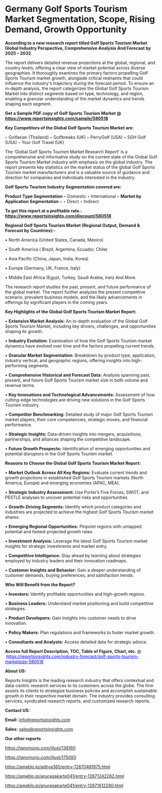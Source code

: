 # Germany Golf Sports Tourism Market Segmentation, Scope, Rising Demand, Growth Opportunity 

<strong>According to a new research report titled Golf Sports Tourism Market Global Industry Perspective, Comprehensive Analysis And Forecast by 2025 – 2032</strong>

The report delivers detailed revenue projections at the global, regional, and country levels, offering a clear view of market potential across diverse geographies. It thoroughly examines the primary factors propelling Golf Sports Tourism market growth, alongside critical restraints that could influence the industry's trajectory during the forecast period. To ensure an in-depth analysis, the report categorizes the Global Golf Sports Tourism Market into distinct segments based on type, technology, and region, enabling a granular understanding of the market dynamics and trends shaping each segment.

<strong>Get a Sample PDF copy of Golf Sports Tourism Market </strong><strong>@<a href=https://www.reportsinsights.com/sample/580518 style=color:#0000ff;> https://www.reportsinsights.com/sample/580518</a></strong></font>

<strong>Key Competitors of the Global Golf Sports Tourism Market are:</strong>

‣ Golfasian (Thailand)
‣ Golfbreaks (UK)
‣ PerryGolf (USA)
‣ SGH Golf (USA)
‣ Your Golf Travel (UK)

The ‘Global Golf Sports Tourism Market Research Report’ is a comprehensive and informative study on the current state of the Global Golf Sports Tourism Market industry with emphasis on the global industry. The report presents key statistics on the market status of the global Golf Sports Tourism market manufacturers and is a valuable source of guidance and direction for companies and individuals interested in the industry.

<strong>Golf Sports Tourism Industry Segmentation covered are:</strong>

<strong>Product Type Segmentation</strong>
‣
Domestic
‣ International
‣ 
<strong>Market by Application Segmentation</strong>
‣
‣  Direct
‣ Indirect

<strong>To get this report at a profitable rate.: <a href=https://www.reportsinsights.com/discount/580518 style=color:#0000ff;>https://www.reportsinsights.com/discount/580518</a></strong></font>

<strong>Regional Golf Sports Tourism Market (Regional Output, Demand &amp; Forecast by Countries):-</strong>

• North America (United States, Canada, Mexico)

• South America ( Brazil, Argentina, Ecuador, Chile)

• Asia Pacific (China, Japan, India, Korea)

• Europe (Germany, UK, France, Italy)

• Middle East Africa (Egypt, Turkey, Saudi Arabia, Iran) And More.

The research report studies the past, present, and future performance of the global market. The report further analyzes the present competitive scenario, prevalent business models, and the likely advancements in offerings by significant players in the coming years.

<strong>Key Highlights of the Global Golf Sports Tourism Market Report:</strong>

• <strong>Extensive Market Analysis:</strong> An in-depth evaluation of the Global Golf Sports Tourism Market, including key drivers, challenges, and opportunities shaping its growth.

• <strong>Industry Evolution:</strong> Examination of how the Golf Sports Tourism market dynamics have evolved over time and the factors propelling current trends.

• <strong>Granular Market Segmentation:</strong> Breakdown by product type, application, industry vertical, and geographic regions, offering insights into high-performing segments.

• <strong>Comprehensive Historical and Forecast Data:</strong> Analysis spanning past, present, and future Golf Sports Tourism market size in both volume and revenue terms.

• <strong>Key Innovations and Technological Advancements:</strong> Assessment of how cutting-edge technologies are driving new solutions in the Golf Sports Tourism industry.

• <strong>Competitor Benchmarking:</strong> Detailed study of major Golf Sports Tourism market players, their core competencies, strategic moves, and financial performance.

• <strong>Strategic Insights:</strong> Data-driven insights into mergers, acquisitions, partnerships, and alliances shaping the competitive landscape.

• <strong>Future Growth Prospects:</strong> Identification of emerging opportunities and potential disruptors in the Golf Sports Tourism market.

<strong>Reasons to Choose the Global Golf Sports Tourism Market Report:</strong>

• <strong>Market Outlook Across All Key Regions:</strong> Evaluate current trends and growth projections in established Golf Sports Tourism markets (North America, Europe) and emerging economies (APAC, MEA).

• <strong>Strategic Industry Assessment:</strong> Use Porter’s Five Forces, SWOT, and PESTLE analyses to uncover potential risks and opportunities.

• <strong>Growth-Driving Segments:</strong> Identify which product categories and industries are projected to achieve the highest Golf Sports Tourism market shares.

• <strong>Emerging Regional Opportunities:</strong> Pinpoint regions with untapped potential and fastest projected growth rates.

• <strong>Investment Analysis:</strong> Leverage the latest Golf Sports Tourism market insights for strategic investments and market entry.

• <strong>Competitive Intelligence:</strong> Stay ahead by learning about strategies employed by industry leaders and their innovation roadmaps.

• <strong>Customer Insights and Behavior:</strong> Gain a deeper understanding of customer demands, buying preferences, and satisfaction trends.

<strong>Who Will Benefit from the Report?</strong>

• <strong>Investors:</strong> Identify profitable opportunities and high-growth regions.

• <strong>Business Leaders:</strong> Understand market positioning and build competitive strategies.

• <strong>Product Developers:</strong> Gain insights into customer needs to drive innovation.

• <strong>Policy Makers:</strong> Plan regulations and frameworks to foster market growth.

• <strong>Consultants and Analysts:</strong> Access detailed data for strategic advice.
</ul>
<strong>Access full Report Description, TOC, Table of Figure, Chart, etc. </strong>@  <a href=https://reportsinsights.com/industry-forecast/golf-sports-tourism-marketsize-580518 style=color:#0000ff;>https://reportsinsights.com/industry-forecast/golf-sports-tourism-marketsize-580518</a></font>

<strong><strong>About US</strong>:</strong>

Reports Insights is the leading research industry that offers contextual and data-centric research services to its customers across the globe. The firm assists its clients to strategize business policies and accomplish sustainable growth in their respective market domain. The industry provides consulting services, syndicated research reports, and customized research reports.

<strong>Contact US:</strong>

<p class=""""><b>Email:</b> <a href=mailto:info@reportsinsights.com>info@reportsinsights.com</a></p>
<p class=""""><b>Sales:</b> <a href=mailto:sales@reportsinsights.com>sales@reportsinsights.com</a></p>

<strong>Our other reports</strong>

<a href=https://tanomuno.com/illust/138160>https://tanomuno.com/illust/138160</a>

<a href=https://tanomuno.com/illust/175093>https://tanomuno.com/illust/175093</a>

<a href=https://ameblo.jp/aditya365/entry-12870481975.html>https://ameblo.jp/aditya365/entry-12870481975.html</a>

<a href=https://ameblo.jp/anuragakarte041/entry-12871242262.html>https://ameblo.jp/anuragakarte041/entry-12871242262.html</a>

<a href=https://ameblo.jp/anuragakarte041/entry-12871612280.html>https://ameblo.jp/anuragakarte041/entry-12871612280.html</a>
